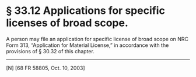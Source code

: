 # § 33.12   Applications for specific licenses of broad scope.

A person may file an application for specific license of broad scope on NRC Form 313, “Application for Material License,” in accordance with the provisions of § 30.32 of this chapter.



---

[N] [68 FR 58805, Oct. 10, 2003]




